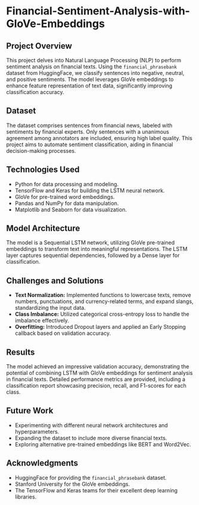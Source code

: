 # Financial-Sentiment-Analysis-with-GloVe-Embeddings

## Project Overview
This project delves into Natural Language Processing (NLP) to perform sentiment analysis on financial texts. Using the `financial_phrasebank` dataset from HuggingFace, we classify sentences into negative, neutral, and positive sentiments. The model leverages GloVe embeddings to enhance feature representation of text data, significantly improving classification accuracy.

## Dataset
The dataset comprises sentences from financial news, labeled with sentiments by financial experts. Only sentences with a unanimous agreement among annotators are included, ensuring high label quality. This project aims to automate sentiment classification, aiding in financial decision-making processes.

## Technologies Used
- Python for data processing and modeling.
- TensorFlow and Keras for building the LSTM neural network.
- GloVe for pre-trained word embeddings.
- Pandas and NumPy for data manipulation.
- Matplotlib and Seaborn for data visualization.

## Model Architecture
The model is a Sequential LSTM network, utilizing GloVe pre-trained embeddings to transform text into meaningful representations. The LSTM layer captures sequential dependencies, followed by a Dense layer for classification.

## Challenges and Solutions
- **Text Normalization:** Implemented functions to lowercase texts, remove numbers, punctuations, and currency-related terms, and expand slangs, standardizing the input data.
- **Class Imbalance:** Utilized categorical cross-entropy loss to handle the imbalance effectively.
- **Overfitting:** Introduced Dropout layers and applied an Early Stopping callback based on validation accuracy.

## Results
The model achieved an impressive validation accuracy, demonstrating the potential of combining LSTM with GloVe embeddings for sentiment analysis in financial texts. Detailed performance metrics are provided, including a classification report showcasing precision, recall, and F1-scores for each class.

## Future Work
- Experimenting with different neural network architectures and hyperparameters.
- Expanding the dataset to include more diverse financial texts.
- Exploring alternative pre-trained embeddings like BERT and Word2Vec.

## Acknowledgments
- HuggingFace for providing the `financial_phrasebank` dataset.
- Stanford University for the GloVe embeddings.
- The TensorFlow and Keras teams for their excellent deep learning libraries.
